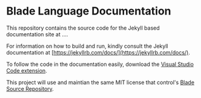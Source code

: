 # Blade Language Documentation

This repository contains the source code for the Jekyll based documentation site at ....

For information on how to build and run, kindly consult the Jekyll documentation at [https://jekyllrb.com/docs/](https://jekyllrb.com/docs/).

To follow the code in the documentation easily, download the [Visual Studio Code extension](https://marketplace.visualstudio.com/items?itemName=blade-lang.blade-vscode).

This project will use and maintian the same MIT license that control's [Blade Source Repository](https://github.com/blade-lang/blade/blob/main/LICENSE).